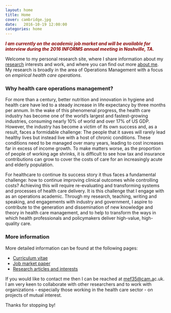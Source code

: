 ```yaml
---
layout: home
title: Home
cover: cambridge.jpg
date:   2016-10-19 12:00:00
categories: home
---
```


<p style="color:#8b0000;font-style:italic"><b>I am currently on the academic job market and will be available for interview during the 2016 INFORMS annual meeting in Nashville, TA.</b></p>

Welcome to my personal research site, where I share information about my [research](/research/) interests and work, and where you can find out more [about me](/about/). My research is broadly in the area of Operations Management with a focus on *empirical health care operations*.

### Why health care operations management?

For more than a century, better nutrition and innovation in hygiene and health care have led to a steady increase in life expectancy by three months per annum. In the wake of this phenomenal progress, the health care industry has become one of the world’s largest and fastest-growing industries, consuming nearly 10% of world and over 17% of US GDP. However, the industry has become a victim of its own success and, as a result, faces a formidable challenge: The people that it saves will rarely lead healthy lives but instead live with a host of chronic conditions. These conditions need to be managed over many years, leading to cost increases far in excess of income growth. To make matters worse, as the proportion of people of working age shrinks, it is difficult to see how tax and insurance contributions can grow to cover the costs of care for an increasingly acute and elderly population.

For healthcare to continue its success story it thus faces a fundamental challenge: how to continue improving clinical outcomes while controlling costs? Achieving this will require re-evaluating and transforming systems and processes of health care delivery. It is this challenge that I engage with as an operations academic. Through my research, teaching, writing and speaking, and engagements with industry and government, I aspire to contribute to the generation and dissemination of new knowledge and theory in health care management, and to help to transform the ways in which health professionals and policymakers deliver high-value, high-quality care.

### More information

More detailed information can be found at the following pages:

* [Curriculum vitae](/CV/)
* [Job market paper](/scale-scope-hospital-productivity)
* [Research articles and interests](/research/)

If you would like to contact me then I can be reached at <a target="_blank" id="contact" href="http://www.google.com/recaptcha/mailhide/d?k=01RgRLgvxEUrUhAUtFCSPNRA==&amp;c=0nIRqiLvmUU-5ifT56SvMSY2hB9qsGA9T0u6dIWkHPI=">mef3<span style="display:none">3829</span>5@cam.a<span style="display:none">k</span>c.uk</a>. I am very keen to collaborate with other researchers and to work with organizations - especially those working in the health care sector -  on projects of mutual interest.

Thanks for stopping by!